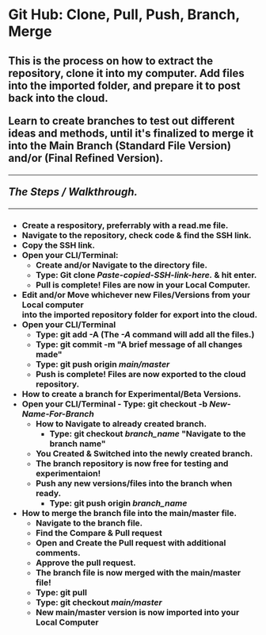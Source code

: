 <h1>Git Hub: Clone, Pull, Push, Branch, Merge </h1>
<h2>

<p>This is the process on how to extract the repository, clone it into my computer. Add files into the imported folder, and prepare it to post back into the cloud.</p>
Learn to create branches to test out different ideas and methods, until it's finalized to merge it into the Main Branch (Standard File Version) and/or (Final Refined Version).</p>

---

*The Steps / Walkthrough.*

---

<h3>

- Create a respository, preferrably with a read.me file.
- Navigate to the repository, check code & find the SSH link.
- Copy the SSH link.
- Open your CLI/Terminal:
    - Create and/or Navigate to the directory file.
    - Type: Git clone ***Paste-copied-SSH-link-here.*** & hit enter.
    - Pull is complete! Files are now in your **Local Computer**.
- Edit and/or Move whichever new Files/Versions from your **Local computer**<br> into the imported repository folder for export into the cloud.
- Open your CLI/Terminal
    - Type: git add -A **(The *-A* command will add all the files.)**
    - Type: git commit -m "A brief message of all changes made"
    - Type: git push origin ***main/master***
    - Push is complete! Files are now exported to the cloud repository.
- How to create a branch for Experimental/Beta Versions.
- Open your CLI/Terminal
        - Type: git checkout -b ***New-Name-For-Branch***
    - How to Navigate to already created branch.
        - Type: git checkout ***branch_name*** "Navigate to the branch name"
    - You Created & Switched into the newly created branch.
    - The branch repository is now free for testing and experimentaion!
    - Push any new versions/files into the branch when ready.
        - Type: git push origin ***branch_name***
- How to merge the branch file into the main/master file.
    - Navigate to the branch file.
    - Find the **Compare & Pull request**
    - Open and Create the Pull request with additional comments.
    - Approve the pull request.
    - The branch file is now merged with the main/master file!
    - Type: git pull
    - Type: git checkout ***main/master***
    - New main/master version is now imported into your **Local Computer**
